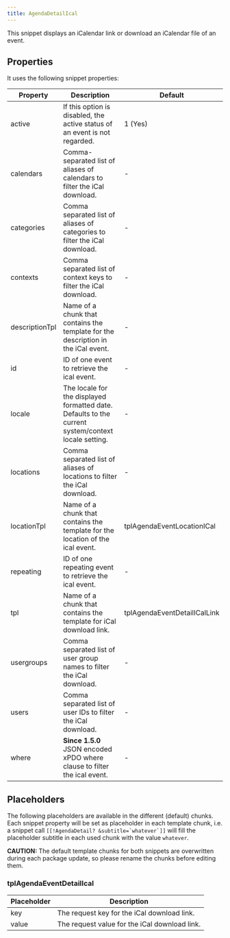```yaml
---
title: AgendaDetailIcal
---
```


This snippet displays an iCalendar link or download an iCalendar file of an event.

## Properties

It uses the following snippet properties:

| Property       | Description                                                                                         | Default                      |
|----------------|-----------------------------------------------------------------------------------------------------|------------------------------|
| active         | If this option is disabled, the active status of an event is not regarded.                          | 1 (Yes)                      |
| calendars      | Comma-separated list of aliases of calendars to filter the iCal download.                           | -                            |
| categories     | Comma separated list of aliases of categories to filter the iCal download.                          | -                            |
| contexts       | Comma separated list of context keys to filter the iCal download.                                   | -                            |
| descriptionTpl | Name of a chunk that contains the template for the description in the iCal event.                   | -                            |
| id             | ID of one event to retrieve the ical event.                                                         | -                            |
| locale         | The locale for the displayed formatted date. Defaults to the current system/context locale setting. | -                            |
| locations      | Comma separated list of aliases of locations to filter the iCal download.                           | -                            |
| locationTpl    | Name of a chunk that contains the template for the location of the ical event.                      | tplAgendaEventLocationICal   |
| repeating      | ID of one repeating event to retrieve the ical event.                                               | -                            |
| tpl            | Name of a chunk that contains the template for iCal download link.                                  | tplAgendaEventDetailICalLink |
| usergroups     | Comma separated list of user group names to filter the iCal download.                               | -                            |
| users          | Comma separated list of user IDs to filter the iCal download.                                       | -                            |
| where          | **Since 1.5.0** JSON encoded xPDO where clause to filter the ical event.                            | -                            |

## Placeholders

The following placeholders are available in the different (default) chunks. Each
snippet property will be set as placeholder in each template chunk, i.e. a
snippet call ```[[!AgendaDetail? &subtitle=`whatever`]]``` will fill the
placeholder subtitle in each used chunk with the value `whatever`.

**CAUTION:** The default template chunks for both snippets are overwritten
during each package update, so please rename the chunks before editing them.

### tplAgendaEventDetailIcal

| Placeholder | Description                                   |
|-------------|-----------------------------------------------|
| key         | The request key for the iCal download link.   |
| value       | The request value for the iCal download link. |
